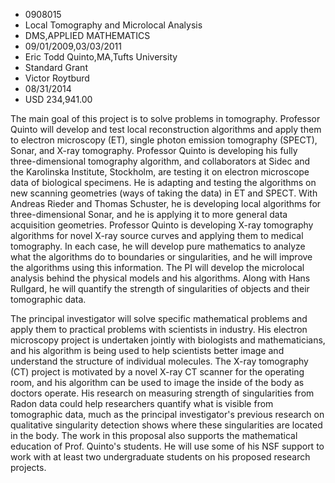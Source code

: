 
* 0908015
* Local Tomography and Microlocal Analysis
* DMS,APPLIED MATHEMATICS
* 09/01/2009,03/03/2011
* Eric Todd Quinto,MA,Tufts University
* Standard Grant
* Victor Roytburd
* 08/31/2014
* USD 234,941.00

The main goal of this project is to solve problems in tomography. Professor
Quinto will develop and test local reconstruction algorithms and apply them to
electron microscopy (ET), single photon emission tomography (SPECT), Sonar, and
X-ray tomography. Professor Quinto is developing his fully three-dimensional
tomography algorithm, and collaborators at Sidec and the Karolinska Institute,
Stockholm, are testing it on electron microscope data of biological specimens.
He is adapting and testing the algorithms on new scanning geometries (ways of
taking the data) in ET and SPECT. With Andreas Rieder and Thomas Schuster, he is
developing local algorithms for three-dimensional Sonar, and he is applying it
to more general data acquisition geometries. Professor Quinto is developing
X-ray tomography algorithms for novel X-ray source curves and applying them to
medical tomography. In each case, he will develop pure mathematics to analyze
what the algorithms do to boundaries or singularities, and he will improve the
algorithms using this information. The PI will develop the microlocal analysis
behind the physical models and his algorithms. Along with Hans Rullgard, he will
quantify the strength of singularities of objects and their tomographic data.

The principal investigator will solve specific mathematical problems and apply
them to practical problems with scientists in industry. His electron microscopy
project is undertaken jointly with biologists and mathematicians, and his
algorithm is being used to help scientists better image and understand the
structure of individual molecules. The X-ray tomography (CT) project is
motivated by a novel X-ray CT scanner for the operating room, and his algorithm
can be used to image the inside of the body as doctors operate. His research on
measuring strength of singularities from Radon data could help researchers
quantify what is visible from tomographic data, much as the principal
investigator's previous research on qualitative singularity detection shows
where these singularities are located in the body. The work in this proposal
also supports the mathematical education of Prof. Quinto's students. He will use
some of his NSF support to work with at least two undergraduate students on his
proposed research projects.

